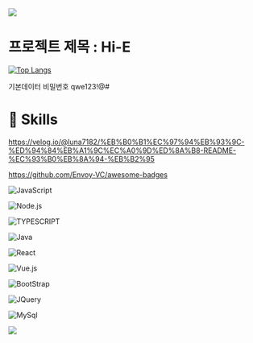 <img src="https://capsule-render.vercel.app/api?type=waving&color=BDBDC8&height=150&section=header" />

# 프로젝트 제목 : Hi-E

[![Top Langs](https://github-readme-stats.vercel.app/api/top-langs/?username=yoohwanihn)](https://github.com/anuraghazra/github-readme-stats)



기본데이터 비밀번호 qwe123!@#


# 🚀 Skills


https://velog.io/@luna7182/%EB%B0%B1%EC%97%94%EB%93%9C-%ED%94%84%EB%A1%9C%EC%A0%9D%ED%8A%B8-README-%EC%93%B0%EB%8A%94-%EB%B2%95

https://github.com/Envoy-VC/awesome-badges


![JavaScript](https://img.shields.io/badge/JavaScript-F7DF1E?style=for-the-badge&logo=JavaScript&logoColor=white)


![Node.js](https://img.shields.io/badge/Node.js-43853D?style=for-the-badge&logo=node.js&logoColor=white)


![TYPESCRIPT](https://img.shields.io/badge/TypeScript-007ACC?style=for-the-badge&logo=typescript&logoColor=white)


![Java](https://img.shields.io/badge/Java-ED8B00?style=for-the-badge&logo=openjdk&logoColor=white)

![React](https://img.shields.io/badge/React-20232A?style=for-the-badge&logo=react&logoColor=61DAFB)

![Vue.js](https://img.shields.io/badge/Vue.js-35495E?style=for-the-badge&logo=vue.js&logoColor=4FC08D)

![BootStrap](https://img.shields.io/badge/Bootstrap-563D7C?style=for-the-badge&logo=bootstrap&logoColor=white)

![JQuery](https://img.shields.io/badge/jQuery-0769AD?style=for-the-badge&logo=jquery&logoColor=white)

![MySql](https://img.shields.io/badge/MySQL-00000F?style=for-the-badge&logo=mysql&logoColor=white)

<img src="https://capsule-render.vercel.app/api?type=waving&color=BDBDC8&height=150&section=footer" />

